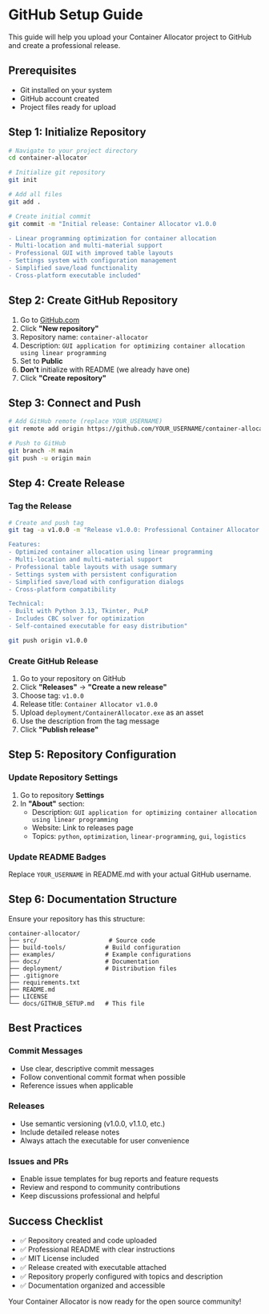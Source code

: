 # GitHub Setup Guide

This guide will help you upload your Container Allocator project to GitHub and create a professional release.

## Prerequisites

- Git installed on your system
- GitHub account created
- Project files ready for upload

## Step 1: Initialize Repository

```bash
# Navigate to your project directory
cd container-allocator

# Initialize git repository
git init

# Add all files
git add .

# Create initial commit
git commit -m "Initial release: Container Allocator v1.0.0

- Linear programming optimization for container allocation
- Multi-location and multi-material support
- Professional GUI with improved table layouts
- Settings system with configuration management
- Simplified save/load functionality
- Cross-platform executable included"
```

## Step 2: Create GitHub Repository

1. Go to [GitHub.com](https://github.com)
2. Click **"New repository"**
3. Repository name: `container-allocator`
4. Description: `GUI application for optimizing container allocation using linear programming`
5. Set to **Public**
6. **Don't** initialize with README (we already have one)
7. Click **"Create repository"**

## Step 3: Connect and Push

```bash
# Add GitHub remote (replace YOUR_USERNAME)
git remote add origin https://github.com/YOUR_USERNAME/container-allocator.git

# Push to GitHub
git branch -M main
git push -u origin main
```

## Step 4: Create Release

### Tag the Release
```bash
# Create and push tag
git tag -a v1.0.0 -m "Release v1.0.0: Professional Container Allocator

Features:
- Optimized container allocation using linear programming
- Multi-location and multi-material support
- Professional table layouts with usage summary
- Settings system with persistent configuration
- Simplified save/load with configuration dialogs
- Cross-platform compatibility

Technical:
- Built with Python 3.13, Tkinter, PuLP
- Includes CBC solver for optimization
- Self-contained executable for easy distribution"

git push origin v1.0.0
```

### Create GitHub Release
1. Go to your repository on GitHub
2. Click **"Releases"** → **"Create a new release"**
3. Choose tag: `v1.0.0`
4. Release title: `Container Allocator v1.0.0`
5. Upload `deployment/ContainerAllocator.exe` as an asset
6. Use the description from the tag message
7. Click **"Publish release"**

## Step 5: Repository Configuration

### Update Repository Settings
1. Go to repository **Settings**
2. In **"About"** section:
   - Description: `GUI application for optimizing container allocation using linear programming`
   - Website: Link to releases page
   - Topics: `python`, `optimization`, `linear-programming`, `gui`, `logistics`

### Update README Badges
Replace `YOUR_USERNAME` in README.md with your actual GitHub username.

## Step 6: Documentation Structure

Ensure your repository has this structure:
```
container-allocator/
├── src/                    # Source code
├── build-tools/           # Build configuration
├── examples/              # Example configurations
├── docs/                  # Documentation
├── deployment/            # Distribution files
├── .gitignore
├── requirements.txt
├── README.md
├── LICENSE
└── docs/GITHUB_SETUP.md   # This file
```

## Best Practices

### Commit Messages
- Use clear, descriptive commit messages
- Follow conventional commit format when possible
- Reference issues when applicable

### Releases
- Use semantic versioning (v1.0.0, v1.1.0, etc.)
- Include detailed release notes
- Always attach the executable for user convenience

### Issues and PRs
- Enable issue templates for bug reports and feature requests
- Review and respond to community contributions
- Keep discussions professional and helpful

## Success Checklist

- ✅ Repository created and code uploaded
- ✅ Professional README with clear instructions
- ✅ MIT License included
- ✅ Release created with executable attached
- ✅ Repository properly configured with topics and description
- ✅ Documentation organized and accessible

Your Container Allocator is now ready for the open source community!

